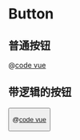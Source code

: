# Button

## 普通按钮

<ButtonTest />

@[code vue](./demo/ButtonTest.vue)

## 带逻辑的按钮

<Button />

@[code vue](./demo/Button.vue)
